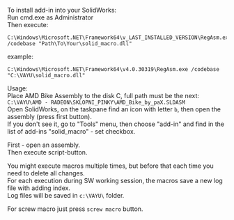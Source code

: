 To install add-in into your SolidWorks:  
Run cmd.exe as Administrator  
Then execute:
```
C:\Windows\Microsoft.NET\Framework64\v_LAST_INSTALLED_VERSION\RegAsm.exe /codebase "Path\To\Your\solid_macro.dll"
```
example:
```
C:\Windows\Microsoft.NET\Framework64\v4.0.30319\RegAsm.exe /codebase "C:\VAYU\solid_macro.dll"
```

Usage:  
Place AMD Bike Assembly to the disk C, full path must be the next:  
`C:\VAYU\AMD - RADEON\SKLOPNI_PINKY\AMD_Bike_by_paX.SLDASM`  
Open SolidWorks, on the taskpane find an icon with letter `b`, then open the assembly (press first button).  
If you don't see it, go to "Tools" menu, then choose "add-in" and find in the list of add-ins "solid_macro" - set checkbox.  

First - open an assembly.  
Then execute script-button.  

You might execute macros multiple times, but before that each time you need to delete all changes.  
For each execution during SW working session, the macros save a new log file with adding index.  
Log files will be saved in `c:\VAYU\` folder.  

For screw macro just press `screw macro` button.  